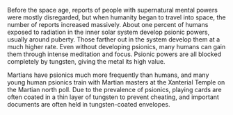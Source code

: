 Before the space age, reports of people with supernatural mental powers were mostly disregarded, but when humanity began to travel into space, the number of reports increased massively. About one percent of humans exposed to radiation in the inner solar system develop psionic powers, usually around puberty. Those farther out in the system develop them at a much higher rate. Even without developing psionics, many humans can gain them through intense meditation and focus. Psionic powers are all blocked completely by tungsten, giving the metal its high value.

Martians have psionics much more frequently than humans, and many young human psionics train with Martian masters at the Xanterial Temple on the Martian north poll. Due to the prevalence of psionics, playing cards are often coated in a thin layer of tungsten to prevent cheating, and important documents are often held in tungsten-coated envelopes.